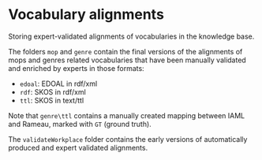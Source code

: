 Vocabulary alignments
=====================

Storing expert-validated alignments of vocabularies in the knowledge base. 

The folders `mop` and `genre` contain the final versions of the alignments of mops and genres related vocabularies that have been manually validated and enriched by experts in those formats:
 - `edoal`:  EDOAL in rdf/xml
 - `rdf`:  SKOS in rdf/xml
 - `ttl`:  SKOS in text/ttl

Note that `genre\ttl` contains a manually created mapping between IAML and Rameau, marked with `GT` (ground truth).

The `validateWorkplace` folder contains the early versions of automatically produced and expert validated alignments.
